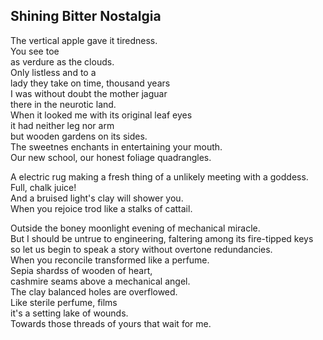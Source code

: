 Shining Bitter Nostalgia
------------------------
The vertical apple gave it tiredness.  
You see toe  
as verdure as the clouds.  
Only listless and to a  
lady they take on time, thousand years  
I was without doubt the mother jaguar  
there in the neurotic land.  
When it looked me with its original leaf eyes  
it had neither leg nor arm  
but wooden gardens on its sides.  
The sweetnes enchants in entertaining your mouth.  
Our new school, our honest foliage quadrangles.  
  
A electric rug making a fresh thing of a unlikely meeting with a goddess.  
Full, chalk juice!  
And a bruised light's clay will shower you.  
When you rejoice trod like a stalks of cattail.  
  
Outside the boney moonlight evening of mechanical miracle.  
But I should be untrue to engineering, faltering among its fire-tipped keys  
so let us begin to speak a story without overtone redundancies.  
When you reconcile transformed like a perfume.  
Sepia shardss of wooden of heart,  
cashmire seams above a mechanical angel.  
The clay balanced holes are overflowed.  
Like sterile perfume, films  
it's a setting lake of wounds.  
Towards those threads of yours that wait for me.  
